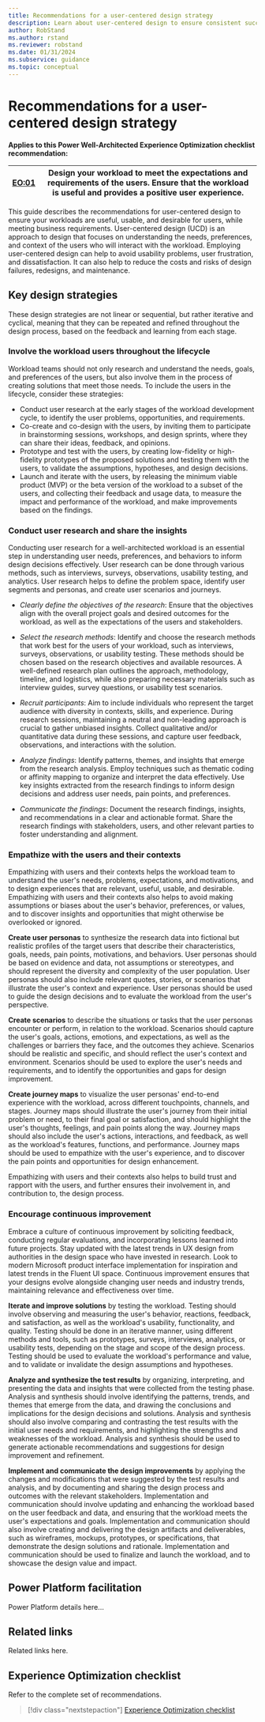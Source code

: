 ```yaml
---
title: Recommendations for a user-centered design strategy
description: Learn about user-centered design to ensure consistent success with user experience optimization.
author: RobStand
ms.author: rstand
ms.reviewer: robstand
ms.date: 01/31/2024
ms.subservice: guidance
ms.topic: conceptual
---
```


# Recommendations for a user-centered design strategy

**Applies to this Power Well-Architected Experience Optimization checklist recommendation:**

|[EO:01](checklist.md)| Design your workload to meet the expectations and requirements of the users. Ensure that the workload is useful and provides a positive user experience. |
|---|---|

This guide describes the recommendations for user-centered design to ensure your workloads are useful, usable, and desirable for users, while meeting business requirements. User-centered design (UCD) is an approach to design that focuses on understanding the needs, preferences, and context of the users who will interact with the workload. Employing user-centered design can help to avoid usability problems, user frustration, and dissatisfaction. It can also help to reduce the costs and risks of design failures, redesigns, and maintenance.

## Key design strategies

These design strategies are not linear or sequential, but rather iterative and cyclical, meaning that they can be repeated and refined throughout the design process, based on the feedback and learning from each stage.

### Involve the workload users throughout the lifecycle

Workload teams should not only research and understand the needs, goals, and preferences of the users, but also involve them in the process of creating solutions that meet those needs. To include the users in the lifecycle, consider these strategies:

- Conduct user research at the early stages of the workload development cycle, to identify the user problems, opportunities, and requirements.
- Co-create and co-design with the users, by inviting them to participate in brainstorming sessions, workshops, and design sprints, where they can share their ideas, feedback, and opinions.
- Prototype and test with the users, by creating low-fidelity or high-fidelity prototypes of the proposed solutions and testing them with the users, to validate the assumptions, hypotheses, and design decisions.
- Launch and iterate with the users, by releasing the minimum viable product (MVP) or the beta version of the workload to a subset of the users, and collecting their feedback and usage data, to measure the impact and performance of the workload, and make improvements based on the findings.

### Conduct user research and share the insights

Conducting user research for a well-architected workload is an essential step in understanding user needs, preferences, and behaviors to inform design decisions effectively. User research can be done through various methods, such as interviews, surveys, observations, usability testing, and analytics. User research helps to define the problem space, identify user segments and personas, and create user scenarios and journeys.

- *Clearly define the objectives of the research*: Ensure that the objectives align with the overall project goals and desired outcomes for the workload, as well as the expectations of the users and stakeholders.

- *Select the research methods*: Identify and choose the research methods that work best for the users of your workload, such as interviews, surveys, observations, or usability testing. These methods should be chosen based on the research objectives and available resources. A well-defined research plan outlines the approach, methodology, timeline, and logistics, while also preparing necessary materials such as interview guides, survey questions, or usability test scenarios.

- *Recruit participants*: Aim to include individuals who represent the target audience with diversity in contexts, skills, and experience. During research sessions, maintaining a neutral and non-leading approach is crucial to gather unbiased insights. Collect qualitative and/or quantitative data during these sessions, and capture user feedback, observations, and interactions with the solution.

- *Analyze findings*: Identify patterns, themes, and insights that emerge from the research analysis. Employ techniques such as thematic coding or affinity mapping to organize and interpret the data effectively. Use key insights extracted from the research findings to inform design decisions and address user needs, pain points, and preferences.

- *Communicate the findings*: Document the research findings, insights, and recommendations in a clear and actionable format. Share the research findings with stakeholders, users, and other relevant parties to foster understanding and alignment.

### Empathize with the users and their contexts

Empathizing with users and their contexts helps the workload team to understand the user's needs, problems, expectations, and motivations, and to design experiences that are relevant, useful, usable, and desirable. Empathizing with users and their contexts also helps to avoid making assumptions or biases about the user's behavior, preferences, or values, and to discover insights and opportunities that might otherwise be overlooked or ignored.

**Create user personas** to synthesize the research data into fictional but realistic profiles of the target users that describe their characteristics, goals, needs, pain points, motivations, and behaviors. User personas should be based on evidence and data, not assumptions or stereotypes, and should represent the diversity and complexity of the user population. User personas should also include relevant quotes, stories, or scenarios that illustrate the user's context and experience. User personas should be used to guide the design decisions and to evaluate the workload from the user's perspective.

**Create scenarios** to describe the situations or tasks that the user personas encounter or perform, in relation to the workload. Scenarios should capture the user's goals, actions, emotions, and expectations, as well as the challenges or barriers they face, and the outcomes they achieve. Scenarios should be realistic and specific, and should reflect the user's context and environment. Scenarios should be used to explore the user's needs and requirements, and to identify the opportunities and gaps for design improvement.

**Create journey maps** to visualize the user personas' end-to-end experience with the workload, across different touchpoints, channels, and stages. Journey maps should illustrate the user's journey from their initial problem or need, to their final goal or satisfaction, and should highlight the user's thoughts, feelings, and pain points along the way. Journey maps should also include the user's actions, interactions, and feedback, as well as the workload's features, functions, and performance. Journey maps should be used to empathize with the user's experience, and to discover the pain points and opportunities for design enhancement.

Empathizing with users and their contexts also helps to build trust and rapport with the users, and further ensures their involvement in, and contribution to, the design process.

### Encourage continuous improvement

Embrace a culture of continuous improvement by soliciting feedback, conducting regular evaluations, and incorporating lessons learned into future projects. Stay updated with the latest trends in UX design from authorities in the design space who have invested in research. Look to modern Microsoft product interface implementation for inspiration and latest trends in the Fluent UI space. Continuous improvement ensures that your designs evolve alongside changing user needs and industry trends, maintaining relevance and effectiveness over time.

**Iterate and improve solutions** by testing the workload. Testing should involve observing and measuring the user's behavior, reactions, feedback, and satisfaction, as well as the workload's usability, functionality, and quality. Testing should be done in an iterative manner, using different methods and tools, such as prototypes, surveys, interviews, analytics, or usability tests, depending on the stage and scope of the design process. Testing should be used to evaluate the workload's performance and value, and to validate or invalidate the design assumptions and hypotheses.

**Analyze and synthesize the test results** by organizing, interpreting, and presenting the data and insights that were collected from the testing phase. Analysis and synthesis should involve identifying the patterns, trends, and themes that emerge from the data, and drawing the conclusions and implications for the design decisions and solutions. Analysis and synthesis should also involve comparing and contrasting the test results with the initial user needs and requirements, and highlighting the strengths and weaknesses of the workload. Analysis and synthesis should be used to generate actionable recommendations and suggestions for design improvement and refinement.

**Implement and communicate the design improvements** by applying the changes and modifications that were suggested by the test results and analysis, and by documenting and sharing the design process and outcomes with the relevant stakeholders. Implementation and communication should involve updating and enhancing the workload based on the user feedback and data, and ensuring that the workload meets the user's expectations and goals. Implementation and communication should also involve creating and delivering the design artifacts and deliverables, such as wireframes, mockups, prototypes, or specifications, that demonstrate the design solutions and rationale. Implementation and communication should be used to finalize and launch the workload, and to showcase the design value and impact.

## Power Platform facilitation

Power Platform details here...

## Related links

Related links here.

## Experience Optimization checklist

Refer to the complete set of recommendations.

> [!div class="nextstepaction"] 
> [Experience Optimization checklist](checklist.md)
